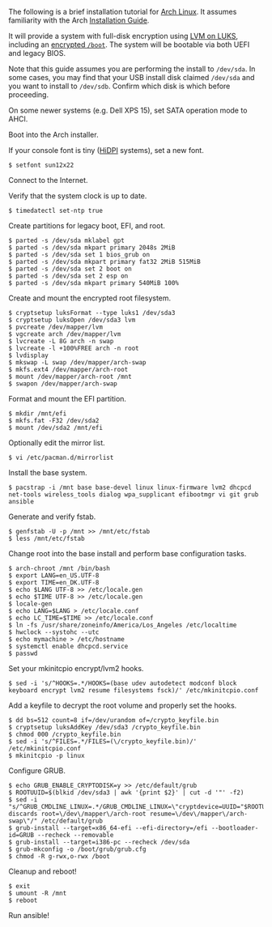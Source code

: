 The following is a brief installation tutorial for [Arch Linux][1]. It assumes
familiarity with the Arch [Installation Guide][2].

It will provide a system with full-disk encryption using [LVM on LUKS][3],
including an [encrypted `/boot`][4]. The system will be bootable via both UEFI and
legacy BIOS.

Note that this guide assumes you are performing the install to `/dev/sda`. In
some cases, you may find that your USB install disk claimed `/dev/sda` and you
want to install to `/dev/sdb`. Confirm which disk is which before proceeding.

On some newer systems (e.g. Dell XPS 15), set SATA operation mode to AHCI.

Boot into the Arch installer.

If your console font is tiny ([HiDPI][5] systems), set a new font.

    $ setfont sun12x22

Connect to the Internet.

Verify that the system clock is up to date.

    $ timedatectl set-ntp true

Create partitions for legacy boot, EFI, and root.

    $ parted -s /dev/sda mklabel gpt
    $ parted -s /dev/sda mkpart primary 2048s 2MiB
    $ parted -s /dev/sda set 1 bios_grub on
    $ parted -s /dev/sda mkpart primary fat32 2MiB 515MiB
    $ parted -s /dev/sda set 2 boot on
    $ parted -s /dev/sda set 2 esp on
    $ parted -s /dev/sda mkpart primary 540MiB 100%

Create and mount the encrypted root filesystem.

    $ cryptsetup luksFormat --type luks1 /dev/sda3
    $ cryptsetup luksOpen /dev/sda3 lvm
    $ pvcreate /dev/mapper/lvm
    $ vgcreate arch /dev/mapper/lvm
    $ lvcreate -L 8G arch -n swap
    $ lvcreate -l +100%FREE arch -n root
    $ lvdisplay
    $ mkswap -L swap /dev/mapper/arch-swap
    $ mkfs.ext4 /dev/mapper/arch-root
    $ mount /dev/mapper/arch-root /mnt
    $ swapon /dev/mapper/arch-swap

Format and mount the EFI partition.

    $ mkdir /mnt/efi
    $ mkfs.fat -F32 /dev/sda2
    $ mount /dev/sda2 /mnt/efi

Optionally edit the mirror list.

    $ vi /etc/pacman.d/mirrorlist

Install the base system.

    $ pacstrap -i /mnt base base-devel linux linux-firmware lvm2 dhcpcd net-tools wireless_tools dialog wpa_supplicant efibootmgr vi git grub ansible

Generate and verify fstab.

    $ genfstab -U -p /mnt >> /mnt/etc/fstab
    $ less /mnt/etc/fstab

Change root into the base install and perform base configuration tasks.

    $ arch-chroot /mnt /bin/bash
    $ export LANG=en_US.UTF-8
    $ export TIME=en_DK.UTF-8
    $ echo $LANG UTF-8 >> /etc/locale.gen
    $ echo $TIME UTF-8 >> /etc/locale.gen
    $ locale-gen
    $ echo LANG=$LANG > /etc/locale.conf
    $ echo LC_TIME=$TIME >> /etc/locale.conf
    $ ln -fs /usr/share/zoneinfo/America/Los_Angeles /etc/localtime
    $ hwclock --systohc --utc
    $ echo mymachine > /etc/hostname
    $ systemctl enable dhcpcd.service
    $ passwd

Set your mkinitcpio encrypt/lvm2 hooks.

    $ sed -i 's/^HOOKS=.*/HOOKS=(base udev autodetect modconf block keyboard encrypt lvm2 resume filesystems fsck)/' /etc/mkinitcpio.conf

Add a keyfile to decrypt the root volume and properly set the hooks.

    $ dd bs=512 count=8 if=/dev/urandom of=/crypto_keyfile.bin
    $ cryptsetup luksAddKey /dev/sda3 /crypto_keyfile.bin
    $ chmod 000 /crypto_keyfile.bin
    $ sed -i 's/^FILES=.*/FILES=(\/crypto_keyfile.bin)/' /etc/mkinitcpio.conf
    $ mkinitcpio -p linux

Configure GRUB.

    $ echo GRUB_ENABLE_CRYPTODISK=y >> /etc/default/grub
    $ ROOTUUID=$(blkid /dev/sda3 | awk '{print $2}' | cut -d '"' -f2)
    $ sed -i "s/^GRUB_CMDLINE_LINUX=.*/GRUB_CMDLINE_LINUX=\"cryptdevice=UUID="$ROOTUUID":lvm:allow-discards root=\/dev\/mapper\/arch-root resume=\/dev\/mapper\/arch-swap\"/" /etc/default/grub
    $ grub-install --target=x86_64-efi --efi-directory=/efi --bootloader-id=GRUB --recheck --removable
    $ grub-install --target=i386-pc --recheck /dev/sda
    $ grub-mkconfig -o /boot/grub/grub.cfg
    $ chmod -R g-rwx,o-rwx /boot

Cleanup and reboot!

    $ exit
    $ umount -R /mnt
    $ reboot

Run ansible!


[1]: https://www.archlinux.org/
[2]: https://wiki.archlinux.org/index.php/Installation_guide
[3]: https://wiki.archlinux.org/index.php/Dm-crypt/Encrypting_an_entire_system#LVM_on_LUKS
[4]: https://wiki.archlinux.org/index.php/Dm-crypt/Encrypting_an_entire_system#Encrypted_boot_partition_(GRUB)
[5]: https://wiki.archlinux.org/index.php/HiDPI
